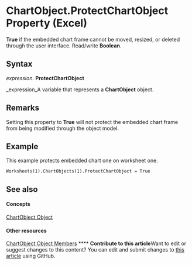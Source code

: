 
# ChartObject.ProtectChartObject Property (Excel)

 **True** if the embedded chart frame cannot be moved, resized, or deleted through the user interface. Read/write **Boolean**.


## Syntax

 _expression_. **ProtectChartObject**

 _expression_A variable that represents a  **ChartObject** object.


## Remarks

Setting this property to  **True** will not protect the embedded chart frame from being modified through the object model.


## Example

This example protects embedded chart one on worksheet one.


```
Worksheets(1).ChartObjects(1).ProtectChartObject = True
```


## See also


#### Concepts


 [ChartObject Object](b546e6f2-7ac6-2dea-eba2-f98f68f3df65.md)
#### Other resources


 [ChartObject Object Members](b53f82f3-1144-b471-cacc-28bbbc493eba.md)
****   **Contribute to this article**Want to edit or suggest changes to this content? You can edit and submit changes to  [this article](https://github.com/jhershey00/VBA_Excel_Test/OpenXMLCon/articles/0fd7830a-5c07-89f4-190d-b4b231512de7.md) using GitHub.

